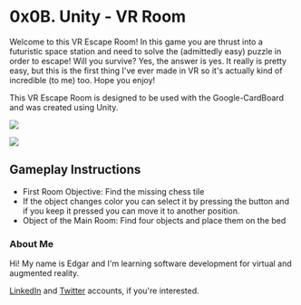 # 0x0B. Unity - VR Room

Welcome to this VR Escape Room! In this game you are thrust into a futuristic space station and need to solve the (admittedly easy) puzzle in order to escape! Will you survive? 
Yes, the answer is yes. It really is pretty easy, but this is the first thing I've ever made in VR so it's actually kind of incredible (to me) too. Hope you enjoy!

This VR Escape Room is designed to be used with the Google-CardBoard and was created using Unity.

![](https://i.imgur.com/3j1oHO4.jpg)

![](https://i.imgur.com/yvIHkrr.jpg)

## Gameplay Instructions

- First Room Objective: Find the missing chess tile
- If the object changes color you can select it by pressing the button and if you keep it pressed you can move it to another position.
- Object of the Main Room: Find four objects and place them on the bed



### About Me

Hi! My name is Edgar and I'm learning software development for virtual and augmented reality.

[LinkedIn](https://www.linkedin.com/in/alzheimeer/) and [Twitter](https://twitter.com/alzheimeer) accounts, if you're interested.
